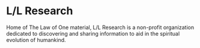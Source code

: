 # L/L Research

Home of The Law of One material, L/L Research is a non-profit organization dedicated to discovering and sharing information to aid in the spiritual evolution of humankind.
